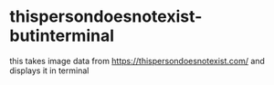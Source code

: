 # thispersondoesnotexist-butinterminal
this takes image data from https://thispersondoesnotexist.com/ and displays it in terminal
